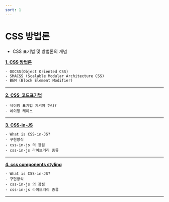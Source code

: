 ```yaml
---
sort: 1
---
```

# CSS 방법론

- CSS 표기법 및 방법론의 개념

**[1. CSS 방법론](/css_metodologia.md)**

    - OOCSS(Object Oriented CSS)
    - SMACSS (Scalable Modular Architecture CSS)
    - BEM (Block Element Modifier)

---

**[2. CSS_코드표기법](/css_metodologia.md)**

    - 네이밍 표기법 지켜야 하나?
    - 네이밍 케이스

---

**[3. CSS-in-JS](/css-in-js.md)**

    - What is CSS-in-JS?
    - 구현방식
    - css-in-js 의 장점
    - css-in-js 라이브러리 종류
---

**[4. css components styling](/components_style.md)**

    - What is CSS-in-JS?
    - 구현방식
    - css-in-js 의 장점
    - css-in-js 라이브러리 종류
---